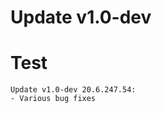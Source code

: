 # Update v1.0-dev

<h1>Test</h1>

```Update v1.0-dev 20.6.247.54:```
<br>
```- Various bug fixes```

